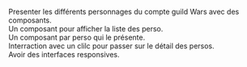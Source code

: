 Presenter les différents personnages du compte guild Wars avec des composants.      
Un composant pour afficher la liste des perso.      
Un composant par perso qui le présente.     
Interraction avec un clilc pour passer sur le détail des persos.        
Avoir des interfaces responsives. 